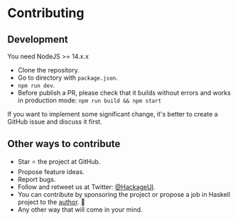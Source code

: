# Contributing

## Development

You need NodeJS >= 14.x.x

- Clone the repository.
- Go to directory with `package.json`.
- `npm run dev`.
- Before publish a PR, please check that it builds without errors and works in production mode: `npm run build && npm start`

If you want to implement some significant change, it's better to create a GitHub issue and discuss it first.

## Other ways to contribute

- Star ⭐️ the project at GitHub.
- Propose feature ideas.
- Report bugs.
- Follow and retweet us at Twitter: [@HackageUI](https://twitter.com/HackageUI).
- You can contribute by sponsoring the project or propose a job in Haskell project to the [author](mailto:visotelle+hackage-ui@gmail.com). 🙂
- Any other way that will come in your mind.
